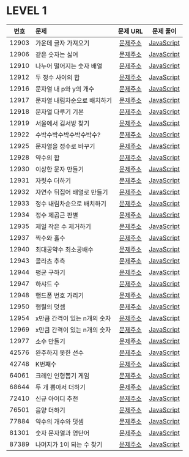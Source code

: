 # LEVEL 1

| 번호  | 문제                         |                               문제 URL                               |                                                                                                              문제 풀이                                                                                                               |
| :---: | :--------------------------- | :------------------------------------------------------------------: | :----------------------------------------------------------------------------------------------------------------------------------------------------------------------------------------------------------------------------------: |
| 12903 | 가운데 글자 가져오기         | [문제주소](https://programmers.co.kr/learn/courses/30/lessons/12903) | [JavaScript](https://velog.io/@jungjaedev/%EC%95%8C%EA%B3%A0%EB%A6%AC%EC%A6%98%ED%94%84%EB%A1%9C%EA%B7%B8%EB%9E%98%EB%A8%B8%EC%8A%A4-%EA%B0%80%EC%9A%B4%EB%8D%B0-%EA%B8%80%EC%9E%90-%EA%B0%80%EC%A0%B8%EC%98%A4%EA%B8%B0-JavaScript) |
| 12906 | 같은 숫자는 싫어             | [문제주소](https://programmers.co.kr/learn/courses/30/lessons/12906) |          [JavaScript](https://velog.io/@jungjaedev/%EC%95%8C%EA%B3%A0%EB%A6%AC%EC%A6%98%ED%94%84%EB%A1%9C%EA%B7%B8%EB%9E%98%EB%A8%B8%EC%8A%A4-%EA%B0%99%EC%9D%80-%EC%88%AB%EC%9E%90%EB%8A%94-%EC%8B%AB%EC%96%B4-JavaScript)          |
| 12910 | 나누어 떨어지는 숫자 배열    | [문제주소](https://programmers.co.kr/learn/courses/30/lessons/12910) |                                                                                          [JavaScript](./12910-나누어_떨어지는_숫자_배열.js)                                                                                          |
| 12912 | 두 정수 사이의 합            | [문제주소](https://programmers.co.kr/learn/courses/30/lessons/12912) |                                                                                              [JavaScript](./12912-두_정수_사이의_합.js)                                                                                              |
| 12916 | 문자열 내 p와 y의 개수       | [문제주소](https://programmers.co.kr/learn/courses/30/lessons/12916) |                                                                                           [JavaScript](./12916-문자열_내_p와_y의_개수.js)                                                                                            |
| 12917 | 문자열 내림차순으로 배치하기 | [문제주소](https://programmers.co.kr/learn/courses/30/lessons/12917) |                                                                                        [JavaScript](./12917-문자열_내림차순으로_배치하기.js)                                                                                         |
| 12918 | 문자열 다루기 기본           | [문제주소](https://programmers.co.kr/learn/courses/30/lessons/12918) |                                                                                             [JavaScript](./12918-문자열_다루기_기본.js)                                                                                              |
| 12919 | 서울에서 김서방 찾기         | [문제주소](https://programmers.co.kr/learn/courses/30/lessons/12919) |                                                                                            [JavaScript](./12919-서울에서_김서방_찾기.js)                                                                                             |
| 12922 | 수박수박수박수박수박수?      | [문제주소](https://programmers.co.kr/learn/courses/30/lessons/12922) |                                                                                           [JavaScript](./12922-수박수박수박수박수박수?.js)                                                                                           |
| 12925 | 문자열을 정수로 바꾸기       | [문제주소](https://programmers.co.kr/learn/courses/30/lessons/12925) |                                                                                           [JavaScript](./12925-문자열을_정수로_바꾸기.js)                                                                                            |
| 12928 | 약수의 합                    | [문제주소](https://programmers.co.kr/learn/courses/30/lessons/12928) |                                                                                                  [JavaScript](./12928-약수의_합.js)                                                                                                  |
| 12930 | 이상한 문자 만들기           | [문제주소](https://programmers.co.kr/learn/courses/30/lessons/12930) |                                                                                             [JavaScript](./12930-이상한_문자_만들기.js)                                                                                              |
| 12931 | 자릿수 더하기                | [문제주소](https://programmers.co.kr/learn/courses/30/lessons/12931) |                                                                                                [JavaScript](./12931-자릿수_더하기.js)                                                                                                |
| 12932 | 자연수 뒤집어 배열로 만들기  | [문제주소](https://programmers.co.kr/learn/courses/30/lessons/12932) |                                                                                         [JavaScript](./12932-자연수_뒤집어_배열로_만들기.js)                                                                                         |
| 12933 | 정수 내림차순으로 배치하기   | [문제주소](https://programmers.co.kr/learn/courses/30/lessons/12933) |                                                                                         [JavaScript](./12933-정수_내림차순으로_배치하기.js)                                                                                          |
| 12934 | 정수 제곱근 판별             | [문제주소](https://programmers.co.kr/learn/courses/30/lessons/12934) |                                                                                              [JavaScript](./12934-정수_제곱근_판별.js)                                                                                               |
| 12935 | 제일 작은 수 제거하기        | [문제주소](https://programmers.co.kr/learn/courses/30/lessons/12935) | [JavaScript](https://velog.io/@jungjaedev/%EC%95%8C%EA%B3%A0%EB%A6%AC%EC%A6%98%ED%94%84%EB%A1%9C%EA%B7%B8%EB%9E%98%EB%A8%B8%EC%8A%A4-%EC%A0%9C%EC%9D%BC-%EC%9E%91%EC%9D%80-%EC%88%98-%EC%A0%9C%EA%B1%B0%ED%95%98%EA%B8%B0JavaScript) |
| 12937 | 짝수와 홀수                  | [문제주소](https://programmers.co.kr/learn/courses/30/lessons/12937) |                                                                                                 [JavaScript](./12937-짝수와_홀수.js)                                                                                                 |
| 12940 | 최대공약수 최소공배수        | [문제주소](https://programmers.co.kr/learn/courses/30/lessons/12940) |                                                                                            [JavaScript](./12940-최대공약수_최소공배수.js)                                                                                            |
| 12943 | 콜라츠 추측                  | [문제주소](https://programmers.co.kr/learn/courses/30/lessons/12943) |                                                                                                 [JavaScript](./12943-콜라츠_추측.js)                                                                                                 |
| 12944 | 평균 구하기                  | [문제주소](https://programmers.co.kr/learn/courses/30/lessons/12944) |                                                                                                 [JavaScript](./12944-평균_구하기.js)                                                                                                 |
| 12947 | 하샤드 수                    | [문제주소](https://programmers.co.kr/learn/courses/30/lessons/12947) |                                                                                                  [JavaScript](./12947-하샤드_수.js)                                                                                                  |
| 12948 | 핸드폰 번호 가리기           | [문제주소](https://programmers.co.kr/learn/courses/30/lessons/12948) |                                                                                             [JavaScript](./12948-핸드폰_번호_가리기.js)                                                                                              |
| 12950 | 행렬의 덧셈                  | [문제주소](https://programmers.co.kr/learn/courses/30/lessons/12950) |                                                                                                 [JavaScript](./12950-행렬의_덧셈.js)                                                                                                 |
| 12954 | x만큼 간격이 있는 n개의 숫자 | [문제주소](https://programmers.co.kr/learn/courses/30/lessons/12954) |                                                                                        [JavaScript](./12954-x만큼_간격이_있는_n개의_숫자.js)                                                                                         |
| 12969 | x만큼 간격이 있는 n개의 숫자 | [문제주소](https://programmers.co.kr/learn/courses/30/lessons/12969) |                                                                                               [JavaScript](./12969-직사각형_별찍기.js)                                                                                               |
| 12977 | 소수 만들기                  | [문제주소](https://programmers.co.kr/learn/courses/30/lessons/12977) |                             [JavaScript](https://velog.io/@jungjaedev/%ED%94%84%EB%A1%9C%EA%B7%B8%EB%9E%98%EB%A8%B8%EC%8A%A4-%EC%95%8C%EA%B3%A0%EB%A6%AC%EC%A6%98-%EB%AC%B8%EC%A0%9C%ED%92%80%EC%9D%B4)                              |
| 42576 | 완주하지 못한 선수   | [문제주소](https://programmers.co.kr/learn/courses/30/lessons/42576) |                                                                                             [JavaScript](./42576-완주하지_못한_선수.js)                                                                                              |
| 42748 | K번째수                      | [문제주소](https://programmers.co.kr/learn/courses/30/lessons/42748) |                             [JavaScript](https://velog.io/@jungjaedev/%EC%95%8C%EA%B3%A0%EB%A6%AC%EC%A6%98%ED%94%84%EB%A1%9C%EA%B7%B8%EB%9E%98%EB%A8%B8%EC%8A%A4-K%EB%B2%88%EC%A7%B8%EC%88%98JavaScript)                             |
| 64061 | 크레인 인형뽑기 게임         | [문제주소](https://programmers.co.kr/learn/courses/30/lessons/64061) |                                                                                            [JavaScript](./64061-크레인_인형뽑기_게임.js)                                                                                             |
| 68644 | 두 개 뽑아서 더하기          | [문제주소](https://programmers.co.kr/learn/courses/30/lessons/68644) |     [JavaScript](https://velog.io/@jungjaedev/%EC%95%8C%EA%B3%A0%EB%A6%AC%EC%A6%98%ED%94%84%EB%A1%9C%EA%B7%B8%EB%9E%98%EB%A8%B8%EC%8A%A4-%EB%91%90-%EA%B0%9C-%EB%BD%91%EC%95%84%EC%84%9C-%EB%8D%94%ED%95%98%EA%B8%B0-JavaScript)     |
| 72410 | 신규 아이디 추천             | [문제주소](https://programmers.co.kr/learn/courses/30/lessons/72410) |          [JavaScript](https://velog.io/@jungjaedev/%EC%95%8C%EA%B3%A0%EB%A6%AC%EC%A6%98%ED%94%84%EB%A1%9C%EA%B7%B8%EB%9E%98%EB%A8%B8%EC%8A%A4-%EC%8B%A0%EA%B7%9C-%EC%95%84%EC%9D%B4%EB%94%94-%EC%B6%94%EC%B2%9C-JavaScript)          |
| 76501 | 음양 더하기                  | [문제주소](https://programmers.co.kr/learn/courses/30/lessons/76501) |                    [JavaScript](https://velog.io/@jungjaedev/%EC%95%8C%EA%B3%A0%EB%A6%AC%EC%A6%98%ED%94%84%EB%A1%9C%EA%B7%B8%EB%9E%98%EB%A8%B8%EC%8A%A4-%EC%9D%8C%EC%96%91-%EB%8D%94%ED%95%98%EA%B8%B0JavaScript)                    |
| 77884 | 약수의 개수와 덧셈           | [문제주소](https://programmers.co.kr/learn/courses/30/lessons/77884) |      [JavaScript](https://velog.io/@jungjaedev/%EC%95%8C%EA%B3%A0%EB%A6%AC%EC%A6%98%ED%94%84%EB%A1%9C%EA%B7%B8%EB%9E%98%EB%A8%B8%EC%8A%A4-%EC%95%BD%EC%88%98%EC%9D%98-%EA%B0%9C%EC%88%98%EC%99%80-%EB%8D%A7%EC%85%88JavaScript)      |
| 81301 | 숫자 문자열과 영단어         | [문제주소](https://programmers.co.kr/learn/courses/30/lessons/81301) |                                                                                            [JavaScript](./81301-숫자_문자열과_영단어.js)                                                                                             |
| 87389 | 나머지가 1이 되는 수 찾기    | [문제주소](https://programmers.co.kr/learn/courses/30/lessons/87389) |                                                                                          [JavaScript](./87389-나머지가_1이_되는_수_찾기.js)                                                                                          |
